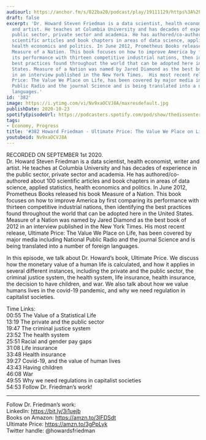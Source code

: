 ```yaml
---
audiourl: https://anchor.fm/s/822ba20/podcast/play/19111129/https%3A%2F%2Fd3ctxlq1ktw2nl.cloudfront.net%2Fstaging%2F2020-8-5%2Fe02f7823-afd5-7daf-7906-0b20da2da112.m4a
draft: false
excerpt: 'Dr. Howard Steven Friedman is a data scientist, health economist, writer
  and artist. He teaches at Columbia University and has decades of experience in the
  public sector, private sector and academia. He has authored/co-authored about 100
  scientific articles and book chapters in areas of data science, applied statistics,
  health economics and politics. In June 2012, Prometheus Books released his book
  Measure of a Nation. This book focuses on how to improve America by first comparing
  its performance with thirteen competitive industrial nations, then identifying the
  best practices found throughout the world that can be adopted here in the United
  States. Measure of a Nation was named by Jared Diamond as the best book of 2012
  in an interview published in the New York Times.  His most recent release, Ultimate
  Price: The Value We Place on Life, has been covered by major media including National
  Public Radio and the journal Science and is being translated into a number of foreign
  languages.'
id: '382'
image: https://i.ytimg.com/vi/Nv9xaOCVJ8A/maxresdefault.jpg
publishDate: 2020-10-23
spotifyEpisodeUrl: https://podcasters.spotify.com/pod/show/thedissenter/episodes/382-Howard-Friedman---Ultimate-Price-The-Value-We-Place-on-Life-ej5nop
tags:
- Economy, Progress
title: '#382 Howard Friedman - Ultimate Price: The Value We Place on Life'
youtubeid: Nv9xaOCVJ8A
---
```

<div class="timelinks">

RECORDED ON SEPTEMBER 1st 2020.  
Dr. Howard Steven Friedman is a data scientist, health economist, writer and artist. He teaches at Columbia University and has decades of experience in the public sector, private sector and academia. He has authored/co-authored about 100 scientific articles and book chapters in areas of data science, applied statistics, health economics and politics. In June 2012, Prometheus Books released his book Measure of a Nation. This book focuses on how to improve America by first comparing its performance with thirteen competitive industrial nations, then identifying the best practices found throughout the world that can be adopted here in the United States. Measure of a Nation was named by Jared Diamond as the best book of 2012 in an interview published in the New York Times.  His most recent release, Ultimate Price: The Value We Place on Life, has been covered by major media including National Public Radio and the journal Science and is being translated into a number of foreign languages.

In this episode, we talk about Dr. Howard’s book, Ultimate Price. We discuss how the monetary value of a human life is calculated, and how it applies in several different instances, including the private and the public sector, the criminal justice system, the health system, life insurance, health insurance, the decision to have children, and war. We also talk about how we value humans lives in the covid-19 pandemic, and why we need regulation in capitalist societies.

Time Links:  
<time>00:55</time> The Value of a Statistical Life  
<time>13:19</time> The private and the public sector  
<time>19:47</time> The criminal justice system  
<time>23:52</time> The health system  
<time>25:51</time> Racial and gender pay gaps  
<time>31:08</time> Life insurance  
<time>33:48</time> Health insurance  
<time>39:27</time> Covid-19, and the value of human lives  
<time>43:43</time> Having children  
<time>46:08</time> War  
<time>49:55</time> Why we need regulations in capitalist societies  
<time>54:53</time> Follow Dr. Friedman’s work!

---

Follow Dr. Friedman’s work:  
LinkedIn: https://bit.ly/3i1uejb  
Books on Amazon: https://amzn.to/3lFDSdt  
Ultimate Price: https://amzn.to/3gPpLyk  
Twitter handle: @howardsfriedman
</div>

